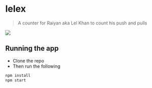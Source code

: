 # lelex
> A counter for Raiyan aka Lel Khan to count his push and pulls

<img src="https://6rpyua.bn.files.1drv.com/y4m6ZE9irmXTq2LP4AnwPG4req3SjombKaCAT1CY1TyxWW18X1MO4EVGsQNlemChyb9YSSpzh7pa0of1V_xRRA4s0e1N5w-ZoaxH01rISpknVMT5gzeySLmOMN58SZfHdY9NsYMTitl2nyzQ5gSIIMfLBhxuIPMolIxNPVD_4PSF9g1mkHz0jeyI8l7cCGhjbUb?width=774&height=299&cropmode=none"/>

## Running the app
- Clone the repo
- Then run the following

```bash
npm install
npm start
```
